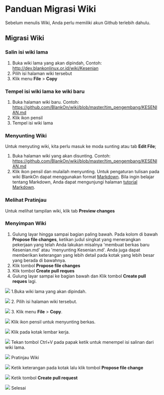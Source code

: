 # Panduan Migrasi Wiki

Sebelum menulis Wiki, Anda perlu memiliki akun Github terlebih dahulu.

## Migrasi Wiki

### Salin isi wiki lama
  1. Buka wiki lama yang akan dipindah, Contoh: http://dev.blankonlinux.or.id/wiki/Kesenian
  2. Pilih isi halaman wiki tersebut
  3. Klik menu **File** > **Copy**

### Tempel isi wiki lama ke wiki baru

  1. Buka halaman wiki baru. Contoh: https://github.com/BlankOn/wiki/blob/master/tim_pengembang/KESENIAN.md
  2. Klik ikon pensil
  3. Tempel isi wiki lama

### Menyunting Wiki
Untuk menyuting wiki, kita perlu masuk ke moda sunting atau tab **Edit File**;

1. Buka halaman wiki yang akan disunting. Contoh: https://github.com/BlankOn/wiki/blob/master/tim_pengembang/KESENIAN.md
2. Klik ikon pensil dan mulailah menyunting. Untuk pengaturan tulisan pada wiki BlankOn dapat menggunakan format [Markdown](https://daringfireball.net/projects/markdown/). Bila ingin belajar tentang Markdown, Anda dapat mengunjungi halaman [tutorial Markdown](http://www.markdowntutorial.com/).


### Melihat Pratinjau
Untuk melihat tampilan wiki, klik tab **Preview changes**

### Menyimpan Wiki
  1. Gulung layar hingga sampai bagian paling bawah. Pada kolom di bawah **Propose file changes**, ketikan judul singkat yang menerangkan pekerjaan yang telah Anda lakukan misalnya 'membuat berkas baru Kesenian.md' atau 'menyunting Kesenian.md'. Anda juga dapat memberikan keterangan yang lebih detail pada kotak yang lebih besar yang berada di bawahnya.
  2. Klik tombol **Propose file changes**
  3. Klik tombol **Create pull reques**
  4. Gulung layar sampai ke bagian bawah dan Klik tombol **Create pull reques** lagi.

![](/Assets/Images/MigrasiWiki1.png) 1.Buka wiki lama yang akan dipindah.
  
![](/Assets/Images/MigrasiWiki2.png) 2. Pilih isi halaman wiki tersebut.

![](/Assets/Images/MigrasiWiki3.png) 3. Klik menu **File** > **Copy**.

![](/Assets/Images/MigrasiWiki4.png) Klik ikon pensil untuk menyunting berkas.

![](/Assets/Images/MigrasiWiki5.png) Klik pada kotak lembar kerja.

![](/Assets/Images/MigrasiWiki6.png) Tekan tombol Ctrl+V pada papak ketik untuk menempel isi salinan dari wiki lama.

![](/Assets/Images/PreviewWiki.png) Pratinjau Wiki

![](/Assets/Images/SimpanWiki.png) Ketik keterangan pada kotak lalu klik tombol **Propose file change**

![](/Assets/Images/SimpanWiki2.png) Ketik tombol **Create pull request**

![](/Assets/Images/SimpanWiki3.png) Selesai


